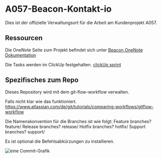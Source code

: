 # A057-Beacon-Kontakt-io

Dies ist der offizielle Verwaltungsort für die Arbeit am Kundenprojekt A057.

## Ressourcen
Die OneNote Seite zum Projekt befindet sich unter 
[Beacon OneNote Dokumentation](https://1drv.ms/u/s!AkZbQGuhhvDsw0mI7rE_sEvohTdU?wd=target%28c%5C%29%20IT%20Services%20by%20ESPAS%2F1%20API%20Auftr%C3%A4ge%2FA051-A060%2FA057K%20Beacon.one%7CE745A7C3-4D8B-4A8E-A05B-0B9B31B5000C%2FA057K%20Beacon%7C85288D58-542F-4B41-A337-72B3BCB8380B%2F%29)

Die Tasks werden im ClickUp festgehalten.
[clickUp sprint](https://app.clickup.com/1371872/v/b/6-4982501-2?pr=1429075)

## Spezifisches zum Repo
Dieses Repository wird mit dem git-flow-workflow verwalten. 

Falls nicht klar wie das funktioniert.
https://www.atlassian.com/de/git/tutorials/comparing-workflows/gitflow-workflow

Die Namenskonvention für die Branches ist wie folgt:
Feature branches? feature/
Release branches? release/
Hotfix branches? hotfix/
Support branches? support/

Es ist optional die Befehlsabkürzungen zu installieren.

![eine Commit-Grafik](https://wac-cdn.atlassian.com/dam/jcr:61ccc620-5249-4338-be66-94d563f2843c/05%20(2).svg?cdnVersion=1342)
